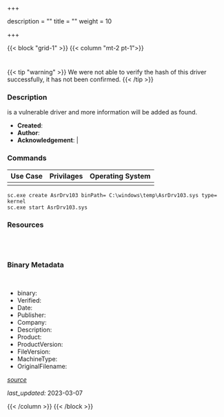 +++

description = ""
title = ""
weight = 10

+++


{{< block "grid-1" >}}
{{< column "mt-2 pt-1">}}




#  


{{< tip "warning" >}}
We were not able to verify the hash of this driver successfully, it has not been confirmed.
{{< /tip >}}




### Description


 is a vulnerable driver and more information will be added as found.


- **Created**: 
- **Author**: 
- **Acknowledgement**:  | [](https://twitter.com/)

### Commands

| Use Case | Privilages | Operating System | 
|:---- | ---- | ---- |
|  |  |  |

```
sc.exe create AsrDrv103 binPath= C:\windows\temp\AsrDrv103.sys type= kernel
sc.exe start AsrDrv103.sys
```

### Resources
<br>

<br>


### Binary Metadata
<br>



- binary: 
- Verified: 
- Date: 
- Publisher: 
- Company: 
- Description: 
- Product: 
- ProductVersion: 
- FileVersion: 
- MachineType: 
- OriginalFilename: 

[*source*](https://github.com/magicsword-io/LOLDrivers/tree/main/yaml/.yml)

*last_updated:* 2023-03-07


{{< /column >}}
{{< /block >}}
